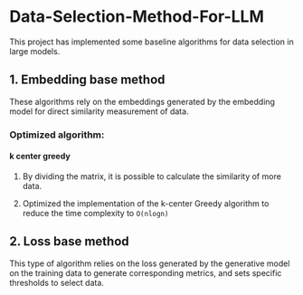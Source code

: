 # Data-Selection-Method-For-LLM

This project has implemented some baseline algorithms for data selection in large models.

## 1. Embedding base method
These algorithms rely on the embeddings generated by the embedding model for direct similarity measurement of data.
### Optimized algorithm:
#### k center greedy
1. By dividing the matrix, it is possible to calculate the similarity of more data.

2. Optimized the implementation of the k-center Greedy algorithm to reduce the time complexity to `O(nlogn)`

## 2. Loss base method
This type of algorithm relies on the loss generated by the generative model on the training data to generate corresponding metrics, and sets specific thresholds to select data.